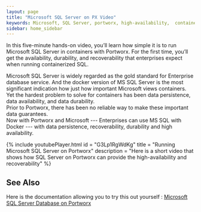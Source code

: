 ```yaml
---
layout: page
title: "Microsoft SQL Server on PX Video"
keywords: Microsoft, SQL Server, portworx, high-availability,  container, storage
sidebar: home_sidebar
---
```


In this five-minute hands-on video, 
you’ll learn how simple it is to run Microsoft SQL Server in containers with Portworx. 
For the first time, you’ll get the availability, durability, and recoverability 
that enterprises expect when running containerized SQL.

Microsoft SQL Server is widely regarded as the gold standard for Enterprise database service. 
And the docker version of MS SQL Server is the most significant indication how just how important Microsoft views containers.
Yet the hardest problem to solve for containers has been data persistence, data availability, and data durability.    
Prior to Portworx, there has been no reliable way to make these important data guarantees.    
Now with Portworx and Microsoft --- Enterprises can use MS SQL with Docker --- 
with data persistence, recoverability, durability and high availability.

{%
    include youtubePlayer.html
    id = "G3Lp1RgWdKg"
    title = "Running Microsoft SQL Server on Portworx"
    description = "Here is a short video that shows how SQL Server on Portworx can provide the high-availability and recoverability"
%}


## See Also
Here is the documentation allowing you to try this out yourself :
[Microsoft SQL Server Database on Portworx](/applications/mssql-server.html)
